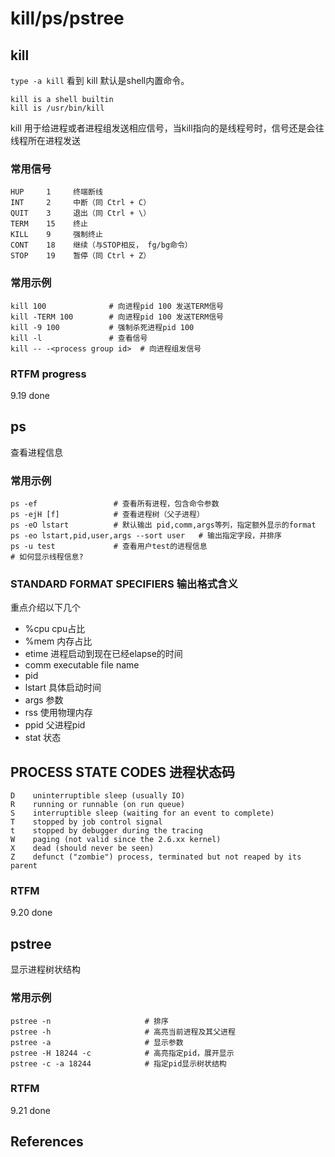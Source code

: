 
# kill/ps/pstree

## kill

`type -a kill` 看到 kill 默认是shell内置命令。

    kill is a shell builtin
    kill is /usr/bin/kill

kill 用于给进程或者进程组发送相应信号，当kill指向的是线程号时，信号还是会往线程所在进程发送

### 常用信号

    HUP     1     终端断线
    INT     2     中断（同 Ctrl + C）
    QUIT    3     退出（同 Ctrl + \）
    TERM    15    终止
    KILL    9     强制终止
    CONT    18    继续（与STOP相反， fg/bg命令）
    STOP    19    暂停（同 Ctrl + Z）
    
### 常用示例

```text
kill 100              # 向进程pid 100 发送TERM信号
kill -TERM 100        # 向进程pid 100 发送TERM信号
kill -9 100           # 强制杀死进程pid 100
kill -l               # 查看信号
kill -- -<process group id>  # 向进程组发信号
```

### RTFM progress

9.19 done

## ps 

查看进程信息

###  常用示例

```text
ps -ef                 # 查看所有进程，包含命令参数
ps -ejH [f]            # 查看进程树（父子进程）
ps -eO lstart	       # 默认输出 pid,comm,args等列，指定额外显示的format
ps -eo lstart,pid,user,args --sort user   # 输出指定字段，并排序
ps -u test             # 查看用户test的进程信息
# 如何显示线程信息?
```

### STANDARD FORMAT SPECIFIERS 输出格式含义

重点介绍以下几个

- %cpu         cpu占比
- %mem         内存占比
- etime        进程启动到现在已经elapse的时间
- comm         executable file name
- pid
- lstart       具体启动时间
- args         参数
- rss          使用物理内存
- ppid         父进程pid
- stat         状态

## PROCESS STATE CODES 进程状态码

    D    uninterruptible sleep (usually IO)
    R    running or runnable (on run queue)
    S    interruptible sleep (waiting for an event to complete)
    T    stopped by job control signal
    t    stopped by debugger during the tracing
    W    paging (not valid since the 2.6.xx kernel)
    X    dead (should never be seen)
    Z    defunct ("zombie") process, terminated but not reaped by its parent

### RTFM 

9.20 done


## pstree

显示进程树状结构

### 常用示例

```text
pstree -n                     # 排序
pstree -h                     # 高亮当前进程及其父进程
pstree -a                     # 显示参数
pstree -H 18244 -c            # 高亮指定pid，展开显示
pstree -c -a 18244            # 指定pid显示树状结构
```

### RTFM

9.21 done

## References



